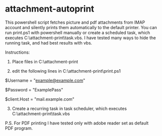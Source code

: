 # attachment-autoprint
This powershell script fetches picture and pdf attachments from IMAP account and silently prints them automatically to the default printer.
You can run print.ps1 with powershell manually or create a scheduled task, which executes C:\attachment-print\task.vbs.
I have tested many ways to hide the running task, and had best results with vbs.

Instructions:
1) Place files in C:\attachment-print

2) edit the following lines in C:\attachment-print\print.ps1

$Username = "example@example.com"

$Password = "ExamplePass"

$client.Host = "mail.example.com"

3) Create a recurring task in task scheduler, which executes C:\attachment-print\task.vbs

P.S.
For PDF printing I have tested only with adobe reader set as default PDF program.


